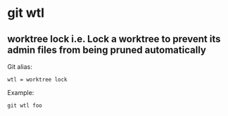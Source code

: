 
# git wtl

## worktree lock i.e. Lock a worktree to prevent its admin files from being pruned automatically

Git alias:

```git
wtl = worktree lock
```

Example:

```shell
git wtl foo
```
